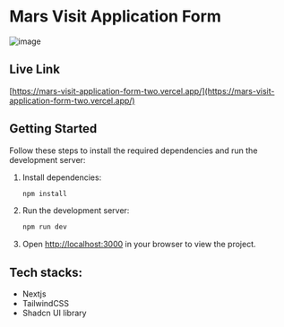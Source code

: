 # Mars Visit Application Form
![image](https://github.com/user-attachments/assets/bf71f1ca-d106-4574-9ea3-a779057a932d)

## Live Link
[https://mars-visit-application-form-two.vercel.app/](https://mars-visit-application-form-two.vercel.app/)

## Getting Started

Follow these steps to install the required dependencies and run the development server:

1. Install dependencies:
    ```bash
    npm install
    ```

2. Run the development server:
    ```bash
    npm run dev
    ```

3. Open [http://localhost:3000](http://localhost:3000) in your browser to view the project.

## Tech stacks:
- Nextjs
- TailwindCSS
- Shadcn UI library

